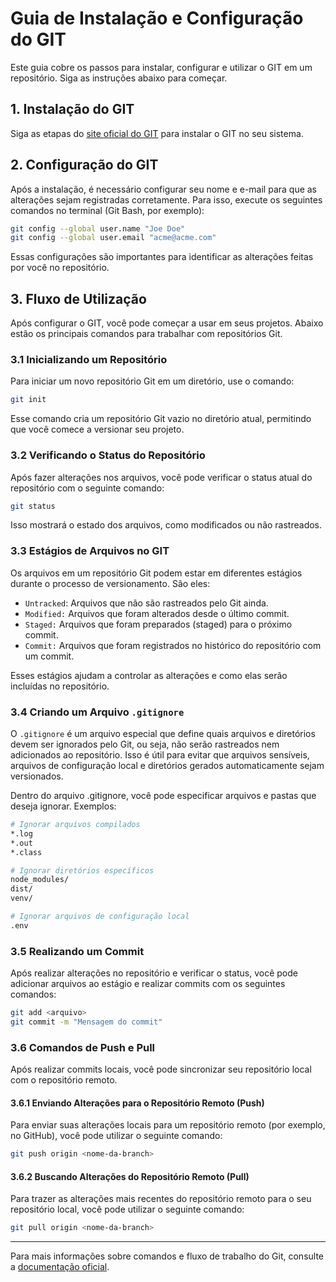 # Guia de Instalação e Configuração do GIT

Este guia cobre os passos para instalar, configurar e utilizar o GIT em um repositório. Siga as instruções abaixo para começar.

## 1. Instalação do GIT

Siga as etapas do [site oficial do GIT](https://git-scm.com) para instalar o GIT no seu sistema.

## 2. Configuração do GIT

Após a instalação, é necessário configurar seu nome e e-mail para que as alterações sejam registradas corretamente. Para isso, execute os seguintes comandos no terminal (Git Bash, por exemplo):

```bash
git config --global user.name "Joe Doe"
git config --global user.email "acme@acme.com"
```

Essas configurações são importantes para identificar as alterações feitas por você no repositório.

## 3. Fluxo de Utilização

Após configurar o GIT, você pode começar a usar em seus projetos. Abaixo estão os principais comandos para trabalhar com repositórios Git.

### 3.1 Inicializando um Repositório

Para iniciar um novo repositório Git em um diretório, use o comando:

```bash
git init
```

Esse comando cria um repositório Git vazio no diretório atual, permitindo que você comece a versionar seu projeto.

### 3.2 Verificando o Status do Repositório

Após fazer alterações nos arquivos, você pode verificar o status atual do repositório com o seguinte comando:

```bash
git status
```

Isso mostrará o estado dos arquivos, como modificados ou não rastreados.

### 3.3 Estágios de Arquivos no GIT

Os arquivos em um repositório Git podem estar em diferentes estágios durante o processo de versionamento. São eles:

- `Untracked`: Arquivos que não são rastreados pelo Git ainda.
- `Modified:` Arquivos que foram alterados desde o último commit.
- `Staged:` Arquivos que foram preparados (staged) para o próximo commit.
- `Commit:` Arquivos que foram registrados no histórico do repositório com um commit.

Esses estágios ajudam a controlar as alterações e como elas serão incluídas no repositório.

### 3.4 Criando um Arquivo `.gitignore`

O `.gitignore` é um arquivo especial que define quais arquivos e diretórios devem ser ignorados pelo Git, ou seja, não serão rastreados nem adicionados ao repositório. Isso é útil para evitar que arquivos sensíveis, arquivos de configuração local e diretórios gerados automaticamente sejam versionados.

Dentro do arquivo .gitignore, você pode especificar arquivos e pastas que deseja ignorar. Exemplos:

```bash
# Ignorar arquivos compilados
*.log
*.out
*.class

# Ignorar diretórios específicos
node_modules/
dist/
venv/

# Ignorar arquivos de configuração local
.env
```

### 3.5 Realizando um Commit

Após realizar alterações no repositório e verificar o status, você pode adicionar arquivos ao estágio e realizar commits com os seguintes comandos:

```bash
git add <arquivo>
git commit -m "Mensagem do commit"
```

### 3.6 Comandos de Push e Pull

Após realizar commits locais, você pode sincronizar seu repositório local com o repositório remoto.

#### 3.6.1 Enviando Alterações para o Repositório Remoto (Push)

Para enviar suas alterações locais para um repositório remoto (por exemplo, no GitHub), você pode utilizar o seguinte comando:

```bash
git push origin <nome-da-branch>
```

#### 3.6.2 Buscando Alterações do Repositório Remoto (Pull)

Para trazer as alterações mais recentes do repositório remoto para o seu repositório local, você pode utilizar o seguinte comando:

```bash
git pull origin <nome-da-branch>
```

---

Para mais informações sobre comandos e fluxo de trabalho do Git, consulte a [documentação oficial](https://git-scm.com/doc).

